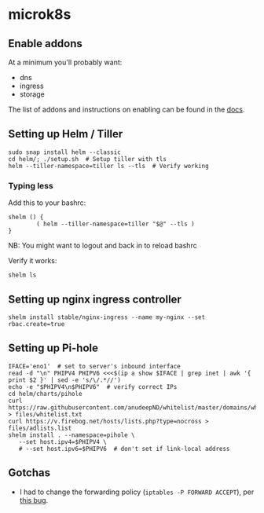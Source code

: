 # microk8s

## Enable addons

At a minimum you'll probably want:

- dns
- ingress
- storage

The list of addons and instructions on enabling can be found in the
[docs](https://github.com/ubuntu/microk8s#kubernetes-addons).

## Setting up Helm / Tiller

    sudo snap install helm --classic
    cd helm/; ./setup.sh  # Setup tiller with tls
    helm --tiller-namespace=tiller ls --tls  # Verify working

### Typing less

Add this to your bashrc:

    shelm () {
            ( helm --tiller-namespace=tiller "$@" --tls )
    }

NB: You might want to logout and back in to reload bashrc

Verify it works:

    shelm ls

## Setting up nginx ingress controller

    shelm install stable/nginx-ingress --name my-nginx --set rbac.create=true

## Setting up Pi-hole

    IFACE='eno1'  # set to server's inbound interface
    read -d "\n" PHIPV4 PHIPV6 <<<$(ip a show $IFACE | grep inet | awk '{ print $2 }' | sed -e 's/\/.*//')
    echo -e "$PHIPV4\n$PHIPV6"  # verify correct IPs
    cd helm/charts/pihole
    curl https://raw.githubusercontent.com/anudeepND/whitelist/master/domains/whitelist.txt > files/whitelist.txt
    curl https://v.firebog.net/hosts/lists.php?type=nocross > files/adlists.list
    shelm install . --namespace=pihole \
       --set host.ipv4=$PHIPV4 \
       # --set host.ipv6=$PHIPV6  # don't set if link-local address

## Gotchas

  - I had to change the forwarding policy (`iptables -P FORWARD ACCEPT`), per
  [this bug](https://github.com/ubuntu/microk8s/issues/75).
